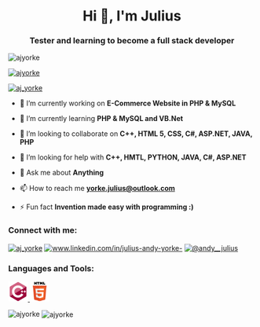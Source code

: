 <h1 align="center">Hi 👋, I'm Julius</h1>
<h3 align="center">Tester and learning to become a full stack developer</h3>

<p align="left"> <img src="https://komarev.com/ghpvc/?username=ajyorke&label=Profile%20views&color=0e75b6&style=flat" alt="ajyorke" /> </p>

<p align="left"> <a href="https://github.com/ryo-ma/github-profile-trophy"><img src="https://github-profile-trophy.vercel.app/?username=ajyorke" alt="ajyorke" /></a> </p>

<p align="left"> <a href="https://twitter.com/aj_yorke" target="blank"><img src="https://img.shields.io/twitter/follow/aj_yorke?logo=twitter&style=for-the-badge" alt="aj_yorke" /></a> </p>

- 🔭 I’m currently working on **E-Commerce Website in PHP & MySQL**

- 🌱 I’m currently learning **PHP & MySQL and VB.Net**

- 👯 I’m looking to collaborate on **C++, HTML 5, CSS, C#, ASP.NET, JAVA, PHP**

- 🤝 I’m looking for help with **C++, HMTL, PYTHON, JAVA, C#, ASP.NET**

- 💬 Ask me about **Anything**

- 📫 How to reach me **yorke.julius@outlook.com**

- ⚡ Fun fact **Invention made easy with programming :)**

<h3 align="left">Connect with me:</h3>
<p align="left">
<a href="https://twitter.com/aj_yorke" target="blank"><img align="center" src="https://raw.githubusercontent.com/rahuldkjain/github-profile-readme-generator/master/src/images/icons/Social/twitter.svg" alt="aj_yorke" height="30" width="40" /></a>
<a href="https://linkedin.com/in/www.linkedin.com/in/julius-andy-yorke-" target="blank"><img align="center" src="https://raw.githubusercontent.com/rahuldkjain/github-profile-readme-generator/master/src/images/icons/Social/linked-in-alt.svg" alt="www.linkedin.com/in/julius-andy-yorke-" height="30" width="40" /></a>
<a href="https://instagram.com/@andy__julius" target="blank"><img align="center" src="https://raw.githubusercontent.com/rahuldkjain/github-profile-readme-generator/master/src/images/icons/Social/instagram.svg" alt="@andy__julius" height="30" width="40" /></a>
</p>

<h3 align="left">Languages and Tools:</h3>
<p align="left"> <a href="https://www.w3schools.com/cpp/" target="_blank"> <img src="https://raw.githubusercontent.com/devicons/devicon/master/icons/cplusplus/cplusplus-original.svg" alt="cplusplus" width="40" height="40"/> </a> <a href="https://www.w3.org/html/" target="_blank"> <img src="https://raw.githubusercontent.com/devicons/devicon/master/icons/html5/html5-original-wordmark.svg" alt="html5" width="40" height="40"/> </a> </p>

<p><img align="left" src="https://github-readme-stats.vercel.app/api/top-langs?username=ajyorke&show_icons=true&locale=en&layout=compact" alt="ajyorke" /></p>

<p>&nbsp;<img align="center" src="https://github-readme-stats.vercel.app/api?username=ajyorke&show_icons=true&locale=en" alt="ajyorke" /></p>


